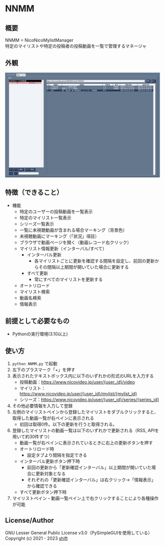 # NNMM


## 概要
NNMM = NicoNicoMylistManager  
特定のマイリストや特定の投稿者の投稿動画を一覧で管理するマネージャ


## 外観
![外観](./image/外観.png)


## 特徴（できること）
- 機能
    - 特定のユーザーの投稿動画を一覧表示
    - 特定のマイリスト一覧表示
    - シリーズ一覧表示
    - 一覧に未視聴動画が含まれる場合マーキング（背景色）
    - 未視聴動画にマーキング（「状況」項目）
    - ブラウザで動画ページを開く（動画レコード右クリック）
    - マイリスト情報更新（インターバル/すべて）
        - インターバル更新
            - 各マイリストごとに更新を確認する間隔を設定し、前回の更新からその間隔以上期間が開いていた場合に更新する
        - すべて更新
            - 常にすべてのマイリストを更新する
    - オートリロード
    - マイリスト検索
    - 動画名検索
    - 情報表示


## 前提として必要なもの
- Pythonの実行環境(3.10以上)


## 使い方
1. `python NNMM.py` で起動
1. 左下のプラスマーク「+」を押す
1. 表示されたテキストボックス内に以下のいずれかの形式のURLを入力する
    - 投稿動画：https://www.nicovideo.jp/user/{user_id}/video
    - マイリスト：https://www.nicovideo.jp/user/{user_id}/mylist/{mylist_id}
    - シリーズ：https://www.nicovideo.jp/user/{user_id}/series/{series_id}
1. その他必要情報を入力して登録
1. 左側のマイリストペインから登録したマイリストをダブルクリックすると、取得した動画一覧が右ペインに表示される
    - 初回は取得0件。以下の更新を行うと取得される。
1. 登録したマイリストの動画一覧は以下のいずれかで更新される（RSS, APIを用いて約30件ずつ）
    - 動画一覧が右ペインに表示されているときに右上の更新ボタンを押す
    - オートリロード時
        - 設定タブより間隔を指定できる
    - インターバル更新ボタン押下時
        - 前回の更新から「更新確認インターバル」以上期間が開いていた場合に更新対象となる
        - それぞれの「更新確認インターバル」は右クリック→「情報表示」から確認できる
    - すべて更新ボタン押下時
1. マイリストペイン・動画一覧ペイン上で右クリックすることにより各種操作が可能


## License/Author
GNU Lesser General Public License v3.0（PySimpleGUIを使用している）  
Copyright (c) 2021 - 2023 [shift](https://twitter.com/_shift4869)  


